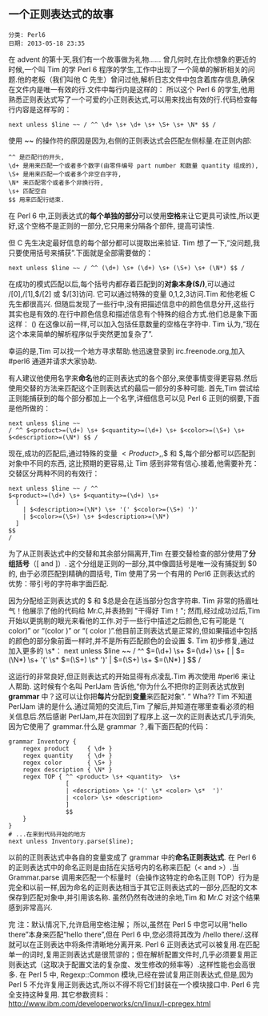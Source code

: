 ## 一个正则表达式的故事
    分类: Perl6
    日期: 2013-05-18 23:35

在 advent 的第十天,我们有一个故事做为礼物……
曾几何时,在比你想象的更近的时候,一个叫 Tim 的学 Perl 6 程序的学生,工作中出现了一个简单的解析相关的问题.他的老板（我们叫他 C 先生）曾问过他,解析日志文件中包含着库存信息,确保在文件内是唯一有效的行.文件中每行内是这样的：
    <part number> <quantity> <color> <description>
所以这个 Perl 6 的学生,他用熟悉正则表达式写了一个可爱的小正则表达式,可以用来找出有效的行.代码检查每行内容是这样写的：

    next unless $line ~~ / ^^ \d+ \s+ \d+ \s+ \S+ \s+ \N* $$ /
	
使用 ~~ 的操作符的原因是因为,右侧的正则表达式会匹配左侧标量.在正则内部:

    ^^ 是匹配行的开头,
	\d+ 是用来匹配一个或者多个数字(由零件编号 part number 和数量 quantity 组成的),
	\S+ 是用来匹配一个或者多个非空白字符,
    \N* 来匹配零个或者多个非换行符,
	\s+ 匹配空白
	$$ 用来匹配行结束.
	
在 Perl 6 中,正则表达式的**每个单独的部分**可以使用**空格**来让它更具可读性,所以更好,这个空格不是正则的一部分,它只用来分隔各个部件, 提高可读性.

但 C 先生决定最好信息的每个部分都可以提取出来验证. Tim 想了一下,“没问题,我只要使用括号来捕获”.下面就是全部需要做的：

    next unless $line ~~ / ^^ (\d+) \s+ (\d+) \s+ (\S+) \s+ (\N*) $$ /
	
在成功的模式匹配以后,每个括号内都存着匹配到的**对象本身($/)**,可以通过 $/[0],$/[1],$/[2] 或 $/[3]访问. 它可以通过特殊的变量 $0,$1,$2,$3访问.Tim 和他老板 C 先生都很高兴.
但随后发现了一些行中,没有把描述信息中的颜色信息分开,这些行其实也是有效的.在行中颜色信息和描述信息有个特殊的组合方式.他们总是象下面这样：
    <part number> <quantity> <description> (<color>)
在这像以前一样,可以加入包括任意数量的空格在字符中. Tim 认为,“现在这个本来简单的解析程序似乎突然更加复杂了”.

幸运的是,Tim 可以找一个地方寻求帮助.他迅速登录到 irc.freenode.org,加入 #perl6 通道并请求大家协助.

有人建议他使用名字来**命名**他的正则表达式的各个部分,来使事情变得更容易.然后使用交替的方法来匹配这个正则表达式的最后一部分的多种可能.
首先,Tim 尝试给正则能捕获到的每个部分都加上一个名字,详细信息可以见 Perl 6 正则的纲要,下面是他所做的：

    next unless $line ~~ 
    / ^^ $<product>=(\d+) \s+ $<quantity>=(\d+) \s+ $<color>=(\S+) \s+ $<description>=(\N*) $$ /
		
现在,成功的匹配后,通过特殊的变量 $<Product>,$<quantity>,$<color> 和 $<description>,每个部分都可以匹配到对象中不同的东西,
这比预期的更容易,让 Tim 感到非常有信心.接着,他需要补充：交替区分两种不同的有效行：

    next unless $line ~~ / ^^
    $<product>=(\d+) \s+ $<quantity>=(\d+) \s+
      [
        | $<description>=(\N*) \s+ '(' $<color>=(\S+) ')'
        | $<color>=(\S+) \s+ $<description>=(\N*)
      ]
    $$
    /
为了从正则表达式中的交替和其余部分隔离开,Tim 在要交替检查的部分使用了**分组括号**（[ and ]）.
这个分组是正则的一部分,其中像圆括号是唯一没有捕捉到 $0 的, 由于必须匹配到精确的圆括号, Tim 使用了另一个有用的 Perl6 正则表达式的优势：带引号的字符串字面匹配.

因为分配给正则表达式的 $<color> 和 $<description>总是会在适当部分包含字符串.
Tim 非常的扬眉吐气！他展示了他的代码给 Mr.C,并表扬到 "干得好 Tim！";
然而,经过成功过后,Tim 开始以更挑剔的眼光来看他的工作.对于一些行中描述之后颜色,它有可能是 “( color)” or “(color )” or “( color )”.他目前正则表达式是正常的,但如果描述中包括的颜色的部分象前面一样时,并不是所有匹配颜色的会设置 $<color>. Tim 初步修复,通过加入更多的 \s*：
    next unless $line ~~ / ^^
        $<product>=(\d+) \s+ $<quantity>=(\d+) \s+
          [
            | $<description>=(\N*) \s+ '(' \s* $<color>=(\S+) \s* ')'
            | $<color>=(\S+) \s+ $<description>=(\N*)
          ]
     $$
    /
	
这运行的非常良好,但正则表达式的开始显得有点凌乱.Tim 再次使用 #perl6 来让人帮助.
这时候有个名叫 PerlJam 告诉他,“你为什么不把你的正则表达式放到 **grammar** 中？这可以让你把**每片**分配到**变量**来匹配对象”. “ Wha?? Tim 不知道 PerlJam 讲的是什么.通过简短的交流后,Tim 了解后,并知道在哪里查看必须的相关信息后.然后感谢 PerlJam,并在次回到了程序上.这一次的正则表达式几乎消失,因为它使用了 grammar.什么是 grammar ？,看下面匹配的代码：

    grammar Inventory {
        regex product     { \d+ }
        regex quantity    { \d+ }
        regex color       { \S+ }
        regex description { \N* }
        regex TOP { ^^ <product> \s+ <quantity>  \s+
                    [
                    | <description> \s+ '(' \s* <color> \s*  ')'
                    | <color> \s+ <description>
                    ]
                    $$
        }
    }
    # ...在来到代码开始的地方
    next unless Inventory.parse($line);
 
以前的正则表达式中各自的变量变成了 grammar 中的**命名正则表达式**. 在 Perl 6 的正则表达式中的命名正则是由括在尖括号内的名称来匹配（< and >）.当 Grammar.parse 调用来匹配一个标量时（会操作这特定的命名正则 TOP）行为是完全和以前一样,因为命名的正则表达相当于其它正则表达式的一部分,匹配的文本保存到匹配对象中,并引用该名称.
虽然仍然有改进的余地,Tim 和 Mr.C 对这个结果感到非常高兴.

完
注：默认情况下,允许启用空格注解； 所以,虽然在 Perl 5 中您可以用“hello there”本身来匹配“hello there”,但在 Perl 6 中,您必须将其改为 /hello there/.这样就可以在正则表达中将条件清晰地分离开来.
Perl 6 正则表达式可以被复用.在匹配单一的词时,复用正则表达式是很荒谬的；但在解析配置文件时,几乎必须要复用正则表达式（这取决于配置文法的复杂度、发生修改的频率等）.这样性能也会高很多.
在 Perl 5 中, Regexp::Common 模块,已经在尝试复用正则表达式,但是,因为 Perl 5 不允许复用正则表达式,所以不得不将它们封装在一个模块接口中. Perl 6 完全支持这种复用.
其它参数资料：http://www.ibm.com/developerworks/cn/linux/l-cpregex.html
